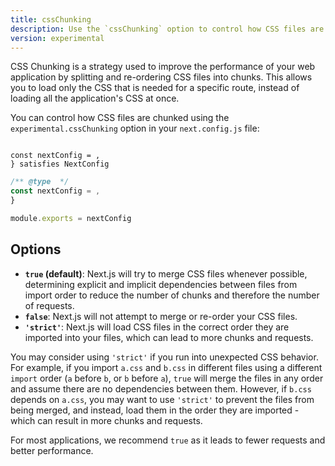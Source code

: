 ```yaml
---
title: cssChunking
description: Use the `cssChunking` option to control how CSS files are chunked in your Next.js application.
version: experimental
---
```


CSS Chunking is a strategy used to improve the performance of your web application by splitting and re-ordering CSS files into chunks. This allows you to load only the CSS that is needed for a specific route, instead of loading all the application's CSS at once.

You can control how CSS files are chunked using the `experimental.cssChunking` option in your `next.config.js` file:

```tsx filename="next.config.ts" switcher

const nextConfig = ,
} satisfies NextConfig

```

```js filename="next.config.js" switcher
/** @type  */
const nextConfig = ,
}

module.exports = nextConfig
```

## Options

- **`true` (default)**: Next.js will try to merge CSS files whenever possible, determining explicit and implicit dependencies between files from import order to reduce the number of chunks and therefore the number of requests.
- **`false`**: Next.js will not attempt to merge or re-order your CSS files.
- **`'strict'`**: Next.js will load CSS files in the correct order they are imported into your files, which can lead to more chunks and requests.

You may consider using `'strict'` if you run into unexpected CSS behavior. For example, if you import `a.css` and `b.css` in different files using a different `import` order (`a` before `b`, or `b` before `a`), `true` will merge the files in any order and assume there are no dependencies between them. However, if `b.css` depends on `a.css`, you may want to use `'strict'` to prevent the files from being merged, and instead, load them in the order they are imported - which can result in more chunks and requests.

For most applications, we recommend `true` as it leads to fewer requests and better performance.
